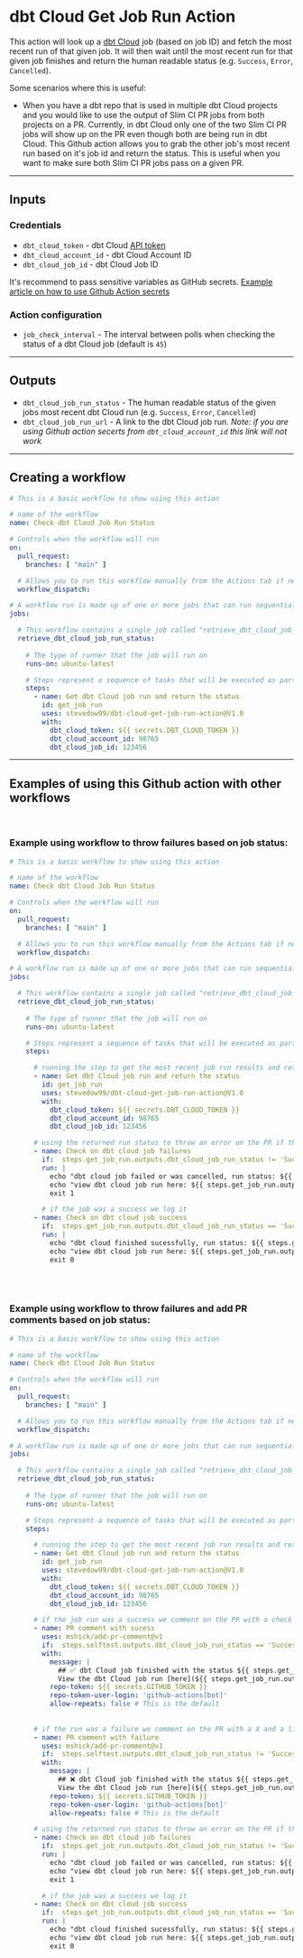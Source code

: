 # dbt Cloud Get Job Run Action


This action will look up a [dbt Cloud](https://cloud.getdbt.com) job (based on job ID) and fetch the most recent run of that given job. It will then wait until the most recent run for that given job finishes and return the human readable status (e.g. `Success`, `Error`, `Cancelled`).

Some scenarios where this is useful:
- When you have a dbt repo that is used in multiple dbt Cloud projects and you would like to use the output of Slim CI PR jobs from both projects on a PR. Currently, in dbt Cloud only one of the two Slim CI PR jobs will show up on the PR even though both are being run in dbt Cloud. This Github action allows you to grab the other job's most recent run based on it's job id and return the status. This is useful when you want to make sure both Slim CI PR jobs pass on a given PR.

___

## **Inputs**

### Credentials

- `dbt_cloud_token` - dbt Cloud [API token](https://docs.getdbt.com/docs/dbt-cloud/dbt-cloud-api/service-tokens)
- `dbt_cloud_account_id` - dbt Cloud Account ID
- `dbt_cloud_job_id` - dbt Cloud Job ID

It's recommend to pass sensitive variables as GitHub secrets. [Example article on how to use Github Action secrets](https://www.theserverside.com/blog/Coffee-Talk-Java-News-Stories-and-Opinions/GitHub-Actions-Secrets-Example-Token-Tutorial)

### Action configuration

- `job_check_interval` - The interval between polls when checking the status of a dbt Cloud job (default is `45`)

___

## **Outputs**
- `dbt_cloud_job_run_status` - The human readable status of the given jobs most recent dbt Cloud run (e.g. `Success`, `Error`, `Cancelled`)
- `dbt_cloud_job_run_url` - A link to the dbt Cloud job run. _Note: if you are using Github action secerts from `dbt_cloud_account_id` this link will not work_

___


## **Creating a workflow**
```yaml
# This is a basic workflow to show using this action

# name of the workflow
name: Check dbt Cloud Job Run Status

# Controls when the workflow will run
on:
  pull_request:
    branches: [ "main" ]

  # Allows you to run this workflow manually from the Actions tab if needed
  workflow_dispatch:

# A workflow run is made up of one or more jobs that can run sequentially or in parallel
jobs:

  # This workflow contains a single job called "retrieve_dbt_cloud_job_status"
  retrieve_dbt_cloud_job_run_status:
  
    # The type of runner that the job will run on
    runs-on: ubuntu-latest

    # Steps represent a sequence of tasks that will be executed as part of the job
    steps:
      - name: Get dbt Cloud job run and return the status
        id: get_job_run
        uses: stevedow99/dbt-cloud-get-job-run-action@V1.0
        with:
          dbt_cloud_token: ${{ secrets.DBT_CLOUD_TOKEN }}
          dbt_cloud_account_id: 98765
          dbt_cloud_job_id: 123456 
```
___
## **Examples of using this Github action with other workflows**

<br>

### Example using workflow to throw failures based on job status:
```yaml
# This is a basic workflow to show using this action

# name of the workflow
name: Check dbt Cloud Job Run Status

# Controls when the workflow will run
on:
  pull_request:
    branches: [ "main" ]

  # Allows you to run this workflow manually from the Actions tab if needed
  workflow_dispatch:

# A workflow run is made up of one or more jobs that can run sequentially or in parallel
jobs:

  # This workflow contains a single job called "retrieve_dbt_cloud_job_status"
  retrieve_dbt_cloud_job_run_status:
  
    # The type of runner that the job will run on
    runs-on: ubuntu-latest

    # Steps represent a sequence of tasks that will be executed as part of the job
    steps:

      # running the step to get the most recent job run results and return the status
      - name: Get dbt Cloud job run and return the status
        id: get_job_run
        uses: stevedow99/dbt-cloud-get-job-run-action@V1.0
        with:
          dbt_cloud_token: ${{ secrets.DBT_CLOUD_TOKEN }}
          dbt_cloud_account_id: 98765
          dbt_cloud_job_id: 123456 

      # using the returned run status to throw an error on the PR if the dbt cloud job was not a sucess
      - name: Check on dbt cloud job failures
        if:  steps.get_job_run.outputs.dbt_cloud_job_run_status != 'Success'
        run: |
          echo "dbt cloud job failed or was cancelled, run status: ${{ steps.get_job_run.outputs.dbt_cloud_job_run_status }}"
          echo "view dbt cloud job run here: ${{ steps.get_job_run.outputs.dbt_cloud_job_run_url }}"
          exit 1

        # if the job was a success we log it
      - name: Check on dbt cloud job success
        if:  steps.get_job_run.outputs.dbt_cloud_job_run_status == 'Success'
        run: |
          echo "dbt cloud finished sucessfully, run status: ${{ steps.get_job_run.outputs.dbt_cloud_job_run_status }}"
          echo "view dbt cloud job run here: ${{ steps.get_job_run.outputs.dbt_cloud_job_run_url }}"
          exit 0
      
```
<br>

### Example using workflow to throw failures and add PR comments based on job status:
```yaml
# This is a basic workflow to show using this action

# name of the workflow
name: Check dbt Cloud Job Run Status

# Controls when the workflow will run
on:
  pull_request:
    branches: [ "main" ]

  # Allows you to run this workflow manually from the Actions tab if needed
  workflow_dispatch:

# A workflow run is made up of one or more jobs that can run sequentially or in parallel
jobs:

  # This workflow contains a single job called "retrieve_dbt_cloud_job_status"
  retrieve_dbt_cloud_job_run_status:
  
    # The type of runner that the job will run on
    runs-on: ubuntu-latest

    # Steps represent a sequence of tasks that will be executed as part of the job
    steps:

      # running the step to get the most recent job run results and return the status
      - name: Get dbt Cloud job run and return the status
        id: get_job_run
        uses: stevedow99/dbt-cloud-get-job-run-action@V1.0
        with:
          dbt_cloud_token: ${{ secrets.DBT_CLOUD_TOKEN }}
          dbt_cloud_account_id: 98765
          dbt_cloud_job_id: 123456 

      # if the job run was a success we comment on the PR with a check and a link to the dbt Cloud Job run
      - name: PR comment with sucess
        uses: mshick/add-pr-comment@v1
        if:  steps.selftest.outputs.dbt_cloud_job_run_status == 'Success'
        with:
          message: |
            ## ✅ dbt Cloud job finished with the status ${{ steps.get_job_run.outputs.dbt_cloud_job_run_status }}
            View the dbt Cloud job run [here](${{ steps.get_job_run.outputs.dbt_cloud_job_run_url }})
          repo-token: ${{ secrets.GITHUB_TOKEN }}
          repo-token-user-login: 'github-actions[bot]'
          allow-repeats: false # This is the default
          
          
      # if the run was a failure we comment on the PR with a X and a link to the dbt Cloud Job run
      - name: PR comment with failure
        uses: mshick/add-pr-comment@v1
        if:  steps.selftest.outputs.dbt_cloud_job_run_status != 'Success'
        with:
          message: |
            ## ❌ dbt Cloud job finished with the status ${{ steps.get_job_run.outputs.dbt_cloud_job_run_status }}
            View the dbt Cloud job run [here](${{ steps.get_job_run.outputs.dbt_cloud_job_run_url }}")
          repo-token: ${{ secrets.GITHUB_TOKEN }}
          repo-token-user-login: 'github-actions[bot]'
          allow-repeats: false # This is the default

      # using the returned run status to throw an error on the PR if the dbt cloud job was not a sucess
      - name: Check on dbt cloud job failures
        if:  steps.get_job_run.outputs.dbt_cloud_job_run_status != 'Success'
        run: |
          echo "dbt cloud job failed or was cancelled, run status: ${{ steps.get_job_run.outputs.dbt_cloud_job_run_status }}"
          echo "view dbt cloud job run here: ${{ steps.get_job_run.outputs.dbt_cloud_job_run_url }}"
          exit 1

        # if the job was a success we log it
      - name: Check on dbt cloud job success
        if:  steps.get_job_run.outputs.dbt_cloud_job_run_status == 'Success'
        run: |
          echo "dbt cloud finished sucessfully, run status: ${{ steps.get_job_run.outputs.dbt_cloud_job_run_status }}"
          echo "view dbt cloud job run here: ${{ steps.get_job_run.outputs.dbt_cloud_job_run_url }}"
          exit 0
      
```
